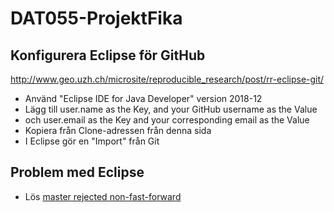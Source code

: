 # DAT055-ProjektFika


## Konfigurera Eclipse för GitHub

http://www.geo.uzh.ch/microsite/reproducible_research/post/rr-eclipse-git/

- Använd "Eclipse IDE for Java Developer" version 2018-12 
- Lägg till user.name as the Key, and your GitHub username as the Value
- och user.email as the Key and your corresponding email as the Value
- Kopiera från Clone-adressen från denna sida
- I Eclipse gör en "Import" från Git


## Problem med Eclipse

- Lös [master rejected non-fast-forward](https://stackoverflow.com/questions/19474186/egit-rejected-non-fast-forward)
